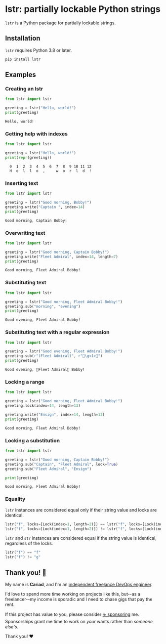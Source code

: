 # lstr: partially lockable Python strings

`lstr` is a Python package for partially lockable strings.

## Installation

`lstr` requires Python 3.8 or later.

```bash
pip install lstr
```

## Examples

### Creating an lstr

```python
from lstr import lstr

greeting = lstr("Hello, world!")
print(greeting)
```

```text
Hello, world!
```

### Getting help with indexes

```python
from lstr import lstr

greeting = lstr("Hello, world!")
print(repr(greeting))
```

```text
  0  1  2  3  4  5  6  7  8  9 10 11 12
  H  e  l  l  o  ,     w  o  r  l  d  !
```

### Inserting text

```python
from lstr import lstr

greeting = lstr("Good morning, Bobby!")
greeting.write("Captain ", index=14)
print(greeting)
```

```text
Good morning, Captain Bobby!
```

### Overwriting text

```python
from lstr import lstr

greeting = lstr("Good morning, Captain Bobby!")
greeting.write("Fleet Admiral", index=14, length=7)
print(greeting)
```

```text
Good morning, Fleet Admiral Bobby!
```

### Substituting text

```python
from lstr import lstr

greeting = lstr("Good morning, Fleet Admiral Bobby!")
greeting.sub("morning", "evening")
print(greeting)
```

```text
Good evening, Fleet Admiral Bobby!
```

### Substituting text with a regular expression

```python
from lstr import lstr

greeting = lstr("Good evening, Fleet Admiral Bobby!")
greeting.sub(r"(Fleet Admiral)", r"🎉\g<1>🎉")
print(greeting)
```

```text
Good evening, 🎉Fleet Admiral🎉 Bobby!
```

### Locking a range

```python
from lstr import lstr

greeting = lstr("Good morning, Fleet Admiral Bobby!")
greeting.lock(index=14, length=13)

greeting.write("Ensign", index=14, length=13)
print(greeting)
```

```text
Good morning, Fleet Admiral Bobby!
```

### Locking a substitution

```python
from lstr import lstr

greeting = lstr("Good morning, Captain Bobby!")
greeting.sub("Captain", "Fleet Admiral", lock=True)
greeting.sub("Fleet Admiral", "Ensign")

print(greeting)
```

```text
Good morning, Fleet Admiral Bobby!
```

### Equality

`lstr` instances are considered equal only if their string value and locks are identical.

```python
lstr("f", locks=[Lock(index=1, length=2)]) == lstr("f", locks=[Lock(index=1, length=2)])
lstr("f", locks=[Lock(index=1, length=2)]) != lstr("f", locks=[Lock(index=3, length=4)])
```

`lstr` and `str` instances are considered equal if the string value is identical, regardless of the locks.

```python
lstr("f") == "f"
lstr("f") != "g"
```

## Thank you! 🎉

My name is **Cariad**, and I'm an [independent freelance DevOps engineer](https://cariad.io).

I'd love to spend more time working on projects like this, but--as a freelancer--my income is sporadic and I need to chase gigs that pay the rent.

If this project has value to you, please consider [☕️ sponsoring](https://github.com/sponsors/cariad) me. Sponsorships grant me time to work on _your_ wants rather than _someone else's_.

Thank you! ❤️
